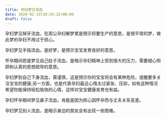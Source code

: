 ```yaml
---
title: 孕妇梦见流血
date: 2020-02-15T20:54:12+08:00
draft: false
---
```


孕妇梦见掉牙流血，在周公孕妇解梦里是预示将要生产的意思，是很平常的梦，做此梦的孕妇不用过于担心。

孕妇梦见手指流血，是好梦，是预示宝宝发育良好的意思。

怀孕期间若是梦见自己肚子流血，是暗示孕妇精神上受到很大的压力，需要细心照顾和认真的思想疏导的意思。

孕妇梦到自己下身流血，需谨慎，这是预示你的宝宝将会有某种危险，提醒要多关注宝宝的健康;另一方面，也是代表孕妇最近心情太过紧张、压抑，如有这种情况希望你能保持轻松愉快的心情，这样对宝宝健康发育也有益。

孕妇怀孕期间梦见鼻子流血，肯能是因为担心因怀孕而与丈夫关系变差。

孕妇梦见别人流血，是暗示身边的朋友会有出现一些困难。
